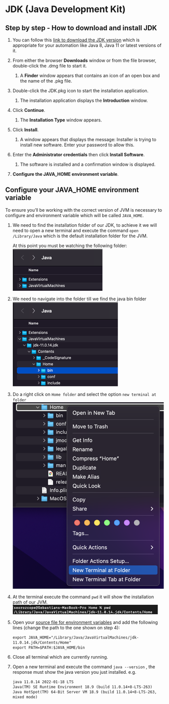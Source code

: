 # JDK (Java Development Kit)

## Step by step - How to download and install JDK

1. You can follow this [link to download the JDK version](https://www.oracle.com/java/technologies/downloads/#java11) which is appropriate for your automation like Java 8, Java 11 or latest versions of it.

2. From either the browser **Downloads** window or from the file browser, double-click the .dmg file to start it.

   1. A **Finder** window appears that contains an icon of an open box and the name of the .pkg file.

3. Double-click the JDK.pkg icon to start the installation application.

   1. The installation application displays the **Introduction** window.

4. Click **Continue**.

   1. The **Installation Type** window appears.

5. Click **Install**.

   1. A window appears that displays the message: Installer is trying to install new software. Enter your password to allow this.

6. Enter the **Administrator credentials** then click **Install Software**.

   1. The software is installed and a confirmation window is displayed.

7. **Configure the JAVA_HOME environment variable**.


## Configure your JAVA_HOME environment variable

To ensure you’ll be working with the correct version of JVM is necessary to configure and environment variable which will be called ```JAVA_HOME```.

1. We need to find the installation folder of our JDK, to achieve it we will need to open a new terminal and execute the command ```open /Library/Java``` which is the default installation folder for the JVM.

    At this point you must be watching the following folder:
   ![JDK_Default_Folder.png](./src/JDK_Default_Folder.png)

2. We need to navigate into the folder till we find the java bin folder
   ![JDK_Bin_folder.png](./src/JDK_Bin_folder.png)

3. Do a right click on ```Home folder``` and select the option ```new terminal at folder```
   ![Terminal_at_folder.png](./src/Terminal_at_folder.png)

4. At the terminal execute the command ```pwd``` it will show the installation path of our JVM.
   ![JDK_Installation_path.png](./src/JDK_Installation_path.png)

5. Open your [source file for environment variables](TerminalResourceFile.md) and add the following lines (change the path to the one shown on step 4):
   ```
   export JAVA_HOME="/Library/Java/JavaVirtualMachines/jdk-11.0.14.jdk/Contents/Home"
   export PATH=$PATH:$JAVA_HOME/bin
   ```
6. Close all terminal which are currently running.
7. Open a new terminal and execute the command ```java --version``` , the response must show the java version you just installed.
   e.g.
   ```
   java 11.0.14 2022-01-18 LTS
   Java(TM) SE Runtime Environment 18.9 (build 11.0.14+8-LTS-263)
   Java HotSpot(TM) 64-Bit Server VM 18.9 (build 11.0.14+8-LTS-263, mixed mode)
   ```

